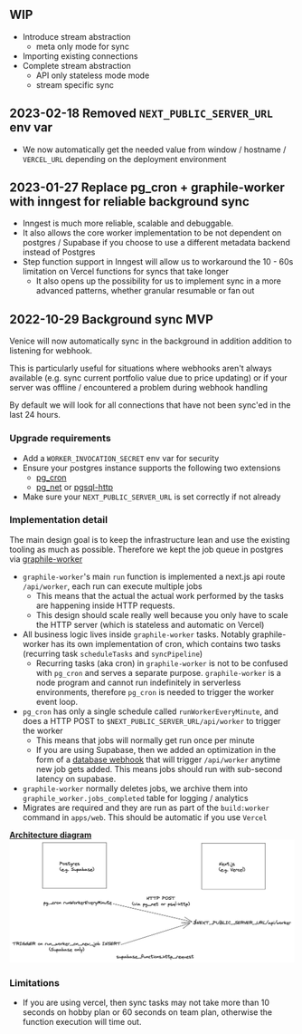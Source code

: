 
## WIP
- Introduce stream abstraction
  - meta only mode for sync
- Importing existing connections
- Complete stream abstraction
  - API only stateless mode mode
  - stream specific sync


## 2023-02-18 Removed `NEXT_PUBLIC_SERVER_URL` env var
- We now automatically get the needed value from window / hostname / `VERCEL_URL` depending on the deployment environment


## 2023-01-27 Replace pg_cron + graphile-worker with inngest for reliable background sync
- Inngest is much more reliable, scalable and debuggable.
- It also allows the core worker implementation to be not dependent on postgres / Supabase if you choose to
  use a different metadata backend instead of Postgres
- Step function support in Inngest will allow us to workaround the 10 - 60s limitation on Vercel functions for syncs that take longer
  - It also opens up the possibility for us to implement sync in a more advanced patterns, whether granular resumable or fan out
## 2022-10-29 Background sync MVP

Venice will now automatically sync in the background in addition addition to listening for webhook.

This is particularly useful for situations where webhooks aren't always available (e.g. sync current portfolio value due to price updating) or if your server was offline / encountered a problem during webhook handling

By default we will look for all connections that have not been sync'ed in the last 24 hours.

### Upgrade requirements

- Add a `WORKER_INVOCATION_SECRET` env var for security
- Ensure your postgres instance supports the following two extensions
  - [pg_cron](https://github.com/citusdata/pg_cron)
  - [pg_net](https://github.com/supabase/pg_net/) or [pgsql-http](https://github.com/pramsey/pgsql-http)
- Make sure your `NEXT_PUBLIC_SERVER_URL` is set correctly if not already

### Implementation detail

The main design goal is to keep the infrastructure lean and use the existing tooling as much as possible. Therefore we kept the job queue in postgres via [graphile-worker](https://github.com/graphile/worker/)

- `graphile-worker`'s main `run` function is implemented a next.js api route `/api/worker`, each run can execute multiple jobs
  - This means that the actual the actual work performed by the tasks are happening inside HTTP requests.
  - This design should scale really well because you only have to scale the HTTP server (which is stateless and automatic on Vercel)
- All business logic lives inside `graphile-worker` tasks. Notably graphile-worker has its own implementation of cron, which contains two tasks (recurring task `scheduleTasks` and `syncPipeline`)
  - Recurring tasks (aka cron) in `graphile-worker` is not to be confused with `pg_cron` and serves a separate purpose. `graphile-worker` is a node program and cannot run indefinitely in serverless environments, therefore `pg_cron` is needed to trigger the worker event loop.
- `pg_cron` has only a single schedule called `runWorkerEveryMinute`, and does a HTTP POST to `$NEXT_PUBLIC_SERVER_URL/api/worker` to trigger the worker
  - This means that jobs will normally get run once per minute
  - If you are using Supabase, then we added an optimization in the form of a [database webhook](https://supabase.com/blog/supabase-functions-updates#database-webhooks-alpha) that will trigger `/api/worker` anytime new job gets added. This means jobs should run with sub-second latency on supabase.
- `graphile-worker` normally deletes jobs, we archive them into `graphile_worker.jobs_completed` table for logging / analytics
- Migrates are required and they are run as part of the `build:worker` command in `apps/web`. This should be automatic if you use `Vercel`

[**Architecture diagram**](https://excalidraw.com/#json=ieN-yfQae4hZxIIyD0qrI,tiCIzHkByX9Z6ZszHLDKnw)
![Architecture](./docs/background-sync-architecture.png)

### Limitations

- If you are using vercel, then sync tasks may not take more than 10 seconds on hobby plan or 60 seconds on team plan, otherwise the function execution will time out.
